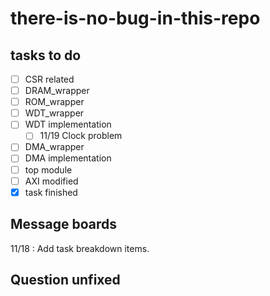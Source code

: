 # there-is-no-bug-in-this-repo

## tasks to do

- [ ] CSR related
- [ ] DRAM_wrapper
- [ ] ROM_wrapper
- [ ] WDT_wrapper
- [ ] WDT implementation
  - [ ] 11/19 Clock problem 
- [ ] DMA_wrapper
- [ ] DMA implementation
- [ ] top module
- [ ] AXI modified
- [x] task finished

## Message boards

11/18 : Add task breakdown items.

## Question unfixed
